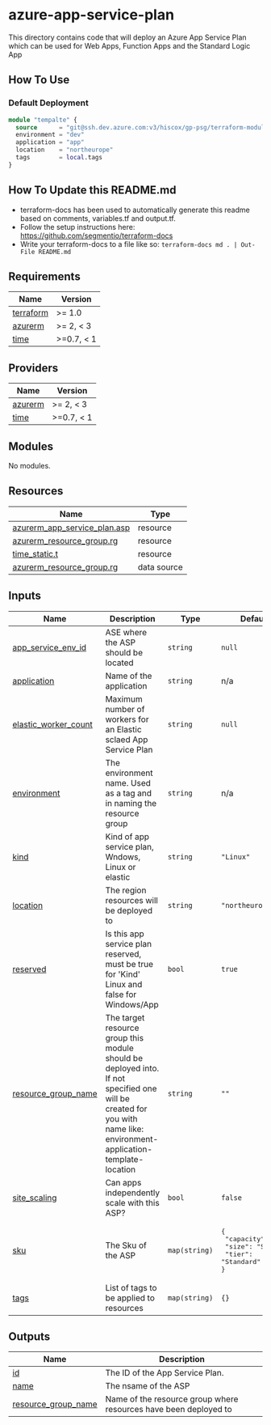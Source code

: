 # azure-app-service-plan

This directory contains code that will deploy an Azure App Service Plan which can be used for Web Apps, Function Apps and the Standard Logic App

## How To Use

### Default Deployment

```terraform
module "tempalte" {
  source      = "git@ssh.dev.azure.com:v3/hiscox/gp-psg/terraform-modules//azure-app-service-plan"
  environment = "dev"
  application = "app"
  location    = "northeurope"
  tags        = local.tags
}
```

## How To Update this README.md

* terraform-docs has been used to automatically generate this readme based on comments, variables.tf and output.tf.
* Follow the setup instructions here: https://github.com/segmentio/terraform-docs
* Write your terraform-docs to a file like so: `terraform-docs md . | Out-File README.md`

## Requirements

| Name | Version |
|------|---------|
| <a name="requirement_terraform"></a> [terraform](#requirement\_terraform) | >= 1.0 |
| <a name="requirement_azurerm"></a> [azurerm](#requirement\_azurerm) | >= 2, < 3 |
| <a name="requirement_time"></a> [time](#requirement\_time) | >=0.7, < 1 |

## Providers

| Name | Version |
|------|---------|
| <a name="provider_azurerm"></a> [azurerm](#provider\_azurerm) | >= 2, < 3 |
| <a name="provider_time"></a> [time](#provider\_time) | >=0.7, < 1 |

## Modules

No modules.

## Resources

| Name | Type |
|------|------|
| [azurerm_app_service_plan.asp](https://registry.terraform.io/providers/hashicorp/azurerm/latest/docs/resources/app_service_plan) | resource |
| [azurerm_resource_group.rg](https://registry.terraform.io/providers/hashicorp/azurerm/latest/docs/resources/resource_group) | resource |
| [time_static.t](https://registry.terraform.io/providers/hashicorp/time/latest/docs/resources/static) | resource |
| [azurerm_resource_group.rg](https://registry.terraform.io/providers/hashicorp/azurerm/latest/docs/data-sources/resource_group) | data source |

## Inputs

| Name | Description | Type | Default | Required |
|------|-------------|------|---------|:--------:|
| <a name="input_app_service_env_id"></a> [app\_service\_env\_id](#input\_app\_service\_env\_id) | ASE where the ASP should be located | `string` | `null` | no |
| <a name="input_application"></a> [application](#input\_application) | Name of the application | `string` | n/a | yes |
| <a name="input_elastic_worker_count"></a> [elastic\_worker\_count](#input\_elastic\_worker\_count) | Maximum number of workers for an Elastic sclaed App Service Plan | `string` | `null` | no |
| <a name="input_environment"></a> [environment](#input\_environment) | The environment name. Used as a tag and in naming the resource group | `string` | n/a | yes |
| <a name="input_kind"></a> [kind](#input\_kind) | Kind of app service plan, Wndows, Linux or elastic | `string` | `"Linux"` | no |
| <a name="input_location"></a> [location](#input\_location) | The region resources will be deployed to | `string` | `"northeurope"` | no |
| <a name="input_reserved"></a> [reserved](#input\_reserved) | Is this app service plan reserved, must be true for 'Kind' Linux and false for Windows/App | `bool` | `true` | no |
| <a name="input_resource_group_name"></a> [resource\_group\_name](#input\_resource\_group\_name) | The target resource group this module should be deployed into. If not specified one will be created for you with name like: environment-application-template-location | `string` | `""` | no |
| <a name="input_site_scaling"></a> [site\_scaling](#input\_site\_scaling) | Can apps independently scale with this ASP? | `bool` | `false` | no |
| <a name="input_sku"></a> [sku](#input\_sku) | The Sku of the ASP | `map(string)` | <pre>{<br>  "capacity": "1",<br>  "size": "S1",<br>  "tier": "Standard"<br>}</pre> | no |
| <a name="input_tags"></a> [tags](#input\_tags) | List of tags to be applied to resources | `map(string)` | `{}` | no |

## Outputs

| Name | Description |
|------|-------------|
| <a name="output_id"></a> [id](#output\_id) | The ID of the App Service Plan. |
| <a name="output_name"></a> [name](#output\_name) | The nsame of the ASP |
| <a name="output_resource_group_name"></a> [resource\_group\_name](#output\_resource\_group\_name) | Name of the resource group where resources have been deployed to |
